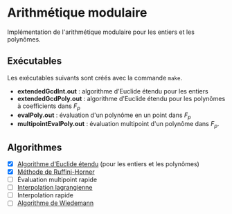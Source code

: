 # Arithmétique modulaire

Implémentation de l'arithmétique modulaire pour les entiers et les polynômes.

## Exécutables
Les exécutables suivants sont créés avec la commande `make`.

- **extendedGcdInt.out** : algorithme d'Euclide étendu pour les entiers
- **extendedGcdPoly.out** : algorithme d'Euclide étendu pour les polynômes à coefficients dans $F_p$
- **evalPoly.out** : évaluation d'un polynôme en un point dans $F_p$
- **multipointEvalPoly.out** : évaluation multipoint d'un polynôme dans $F_p$.

## Algorithmes

- [x] [Algorithme d'Euclide étendu](https://fr.wikipedia.org/wiki/Algorithme_d%27Euclide_%C3%A9tendu) (pour les entiers et les polynômes)
- [x] [Méthode de Ruffini-Horner](https://fr.wikipedia.org/wiki/M%C3%A9thode_de_Ruffini-Horner)
- [ ] Évaluation multipoint rapide
- [ ] [Interpolation lagrangienne](https://fr.wikipedia.org/wiki/Interpolation_lagrangienne)
- [ ] Interpolation rapide
- [ ] [Algorithme de Wiedemann](https://en.wikipedia.org/wiki/Block_Wiedemann_algorithm)
